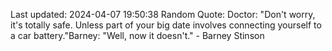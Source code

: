 Last updated: 2024-04-07 19:50:38
Random Quote: Doctor: "Don't worry, it's totally safe. Unless part of your big date involves connecting yourself to a car battery."Barney: "Well, now it doesn't." - Barney Stinson